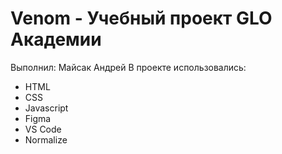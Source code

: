 # Venom - Учебный проект GLO Академии
Выполнил: Майсак Андрей
В проекте использовались:
- HTML
- CSS
- Javascript
- Figma
- VS Code
- Normalize
